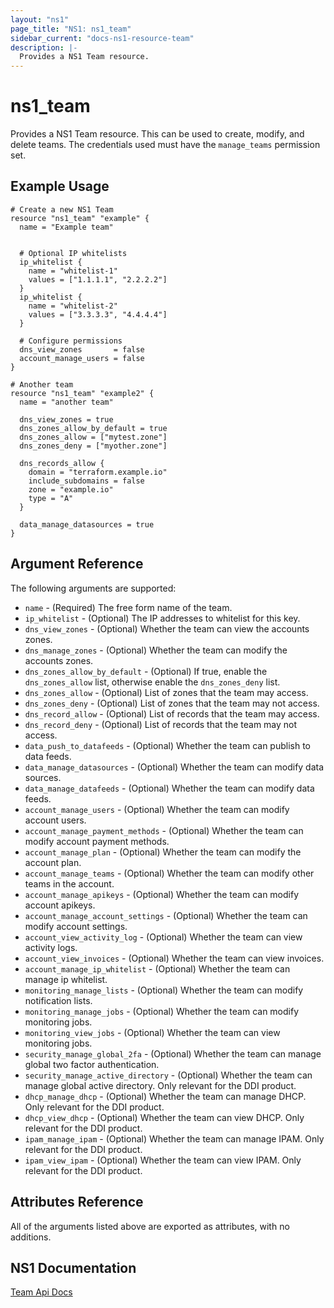 ```yaml
---
layout: "ns1"
page_title: "NS1: ns1_team"
sidebar_current: "docs-ns1-resource-team"
description: |-
  Provides a NS1 Team resource.
---
```


# ns1\_team

Provides a NS1 Team resource. This can be used to create, modify, and delete
teams. The credentials used must have the `manage_teams` permission set.

## Example Usage

```hcl
# Create a new NS1 Team
resource "ns1_team" "example" {
  name = "Example team"

    
  # Optional IP whitelists
  ip_whitelist {
    name = "whitelist-1"
    values = ["1.1.1.1", "2.2.2.2"]
  }
  ip_whitelist {
    name = "whitelist-2"
    values = ["3.3.3.3", "4.4.4.4"]
  }

  # Configure permissions
  dns_view_zones       = false
  account_manage_users = false
}

# Another team
resource "ns1_team" "example2" {
  name = "another team"

  dns_view_zones = true
  dns_zones_allow_by_default = true
  dns_zones_allow = ["mytest.zone"]
  dns_zones_deny = ["myother.zone"]
  
  dns_records_allow {
    domain = "terraform.example.io"
    include_subdomains = false
    zone = "example.io"
    type = "A"
  }

  data_manage_datasources = true
}
```

## Argument Reference

The following arguments are supported:

* `name` - (Required) The free form name of the team.
* `ip_whitelist` - (Optional) The IP addresses to whitelist for this key.
* `dns_view_zones` - (Optional) Whether the team can view the accounts zones.
* `dns_manage_zones` - (Optional) Whether the team can modify the accounts zones.
* `dns_zones_allow_by_default` - (Optional) If true, enable the `dns_zones_allow` list, otherwise enable the `dns_zones_deny` list.
* `dns_zones_allow` - (Optional) List of zones that the team may access.
* `dns_zones_deny` - (Optional) List of zones that the team may not access.
* `dns_record_allow` - (Optional) List of records that the team may access.
* `dns_record_deny` - (Optional) List of records that the team may not access.
* `data_push_to_datafeeds` - (Optional) Whether the team can publish to data feeds.
* `data_manage_datasources` - (Optional) Whether the team can modify data sources.
* `data_manage_datafeeds` - (Optional) Whether the team can modify data feeds.
* `account_manage_users` - (Optional) Whether the team can modify account users.
* `account_manage_payment_methods` - (Optional) Whether the team can modify account payment methods.
* `account_manage_plan` - (Optional) Whether the team can modify the account plan.
* `account_manage_teams` - (Optional) Whether the team can modify other teams in the account.
* `account_manage_apikeys` - (Optional) Whether the team can modify account apikeys.
* `account_manage_account_settings` - (Optional) Whether the team can modify account settings.
* `account_view_activity_log` - (Optional) Whether the team can view activity logs.
* `account_view_invoices` - (Optional) Whether the team can view invoices.
* `account_manage_ip_whitelist` - (Optional) Whether the team can manage ip whitelist.
* `monitoring_manage_lists` - (Optional) Whether the team can modify notification lists.
* `monitoring_manage_jobs` - (Optional) Whether the team can modify monitoring jobs.
* `monitoring_view_jobs` - (Optional) Whether the team can view monitoring jobs.
* `security_manage_global_2fa` - (Optional) Whether the team can manage global two factor authentication.
* `security_manage_active_directory` - (Optional) Whether the team can manage global active directory.
Only relevant for the DDI product.
* `dhcp_manage_dhcp` - (Optional) Whether the team can manage DHCP.
Only relevant for the DDI product.
* `dhcp_view_dhcp` - (Optional) Whether the team can view DHCP.
Only relevant for the DDI product.
* `ipam_manage_ipam` - (Optional) Whether the team can manage IPAM.
Only relevant for the DDI product.
* `ipam_view_ipam` - (Optional) Whether the team can view IPAM.
Only relevant for the DDI product.

## Attributes Reference

All of the arguments listed above are exported as attributes, with no
additions.

## NS1 Documentation

[Team Api Docs](https://ns1.com/api#team)
